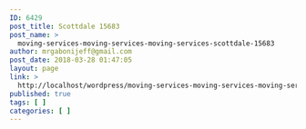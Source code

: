 ```yaml
---
ID: 6429
post_title: Scottdale 15683
post_name: >
  moving-services-moving-services-moving-services-scottdale-15683
author: mrgabonijeff@gmail.com
post_date: 2018-03-28 01:47:05
layout: page
link: >
  http://localhost/wordpress/moving-services-moving-services-moving-services-scottdale-15683/
published: true
tags: [ ]
categories: [ ]
---
```

